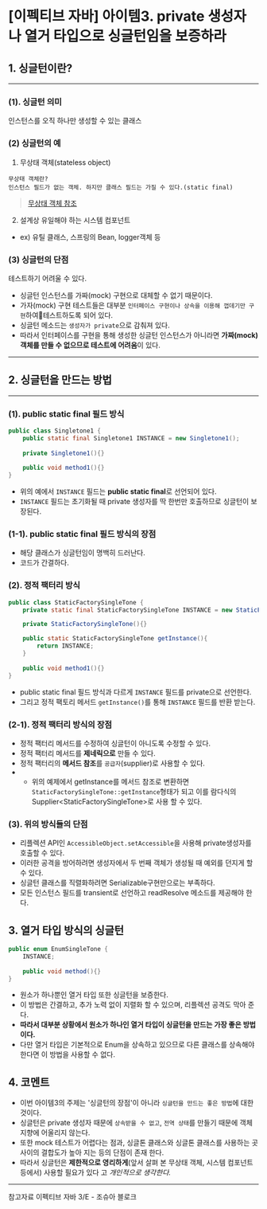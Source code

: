 # [이펙티브 자바] 아이템3. private 생성자나 열거 타입으로 싱글턴임을 보증하라

## 1. 싱글턴이란?
---
### (1). 싱글턴 의미
인스턴스를 오직 하나만 생성할 수 있는 클래스

### (2) 싱글턴의 예 
1) 무상태 객체(stateless object)
```
무상태 객체란?
인스턴스 필드가 없는 객체. 하지만 클래스 필드는 가질 수 있다.(static final)
```
> [무상태 객체 참조](https://stackoverflow.com/questions/9735601/what-is-stateless-object-in-java)

2) 설계상 유일해야 하는 시스템 컴포넌트
* ex) 유틸 클래스, 스프링의 Bean, logger객체 등

### (3) 싱글턴의 단점
테스트하기 어려울 수 있다.
* 싱글턴 인스턴스를 가짜(mock) 구현으로 대체할 수 없기 때문이다.
* 가자(mock) 구현 테스트들은 대부분 `인터페이스 구현이나 상속을 이용해 껍데기만 구현`하여테스트하도록 되어 있다.
* 싱글턴 메소드는 `생성자가 private`으로 감춰져 있다.
* 따라서 인터페이스를 구현을 통해 생성한 싱글턴 인스턴스가 아니라면 **가짜(mock) 객체를 만들 수 없으므로 테스트에 어려움**이 있다.
----
## 2. 싱글턴을 만드는 방법
---
### (1). public static final 필드 방식
```java
public class Singletone1 {
    public static final Singletone1 INSTANCE = new Singletone1();
    
    private Singletone1(){}
    
    public void method1(){}
}
```
* 위의 예에서 `INSTANCE` 필드는 **public static final**로 선언되어 있다.
* `INSTANCE` 필드는 초기화될 때 private 생성자를 딱 한번만 호출하므로 싱글턴이 보장된다.

### (1-1). public static final 필드 방식의 장점
* 해당 클래스가 싱글턴임이 명백히 드러난다.
* 코드가 간결하다.

### (2). 정적 팩터리 방식
```java
public class StaticFactorySingleTone {
    private static final StaticFactorySingleTone INSTANCE = new StaticFactorySingleTone();

    private StaticFactorySingleTone(){}

    public static StaticFactorySingleTone getInstance(){
        return INSTANCE;
    }
    
    public void method1(){}
}
```
* public static final 필드 방식과 다르게 `INSTANCE` 필드를 private으로 선언한다.
* 그리고 정적 팩토리 메서드 `getInstance()`를 통해 `INSTANCE` 필드를 반환 받는다.

### (2-1). 정적 팩터리 방식의 장점
* 정적 팩터리 메서드를 수정하여 싱글턴이 아니도록 수정할 수 있다.
* 정적 팩터리 메서드를 **제네릭으로** 만들 수 있다.
* 정적 팩터리의 **메서드 참조**를 `공급자`(supplier)로 사용할 수 있다.
* * 위의 예제에서 getInstance를 메서드 참조로 변환하면 `StaticFactorySingleTone::getInstance`형태가 되고 이를 람다식의 Supplier\<StaticFactorySingleTone>로 사용 할 수 있다.

### (3). 위의 방식들의 단점
* 리플렉션 API인 `AccessibleObject.setAccessible`을 사용해 private생성자를 호출할 수 있다.
* 이러한 공격을 방어하려면 생성자에서 두 번째 객체가 생성될 때 예외를 던지게 할 수 있다.
* 싱글턴 클래스를 직렬화하려면 Serializable구현만으로는 부족하다.
* 모든 인스턴스 필드를 transient로 선언하고 readResolve 메소드를 제공해야 한다.


## 3. 열거 타입 방식의 싱글턴
```java
public enum EnumSingleTone {
    INSTANCE;
    
    public void method(){}
}
```
* 원소가 하나뿐인 열거 타입 또한 싱글턴을 보증한다.
* 이 방법은 간결하고, 추가 노력 없이 지렬화 할 수 있으며, 리플렉션 공격도 막아 준다.
* **따라서 대부분 상황에서 원소가 하나인 열거 타입이 싱글턴을 만드는 가장 좋은 방법이다.**
* 다만 열거 타입은 기본적으로 Enum을 상속하고 있으므로 다른 클래스를 상속해야 한다면 이 방법을 사용할 수 없다.


## 4. 코멘트

* 이번 아이템3의 주제는 '싱글턴의 장점'이 아니라 `싱글턴을 만드는 좋은 방법`에 대한 것이다.
* 싱글턴은 private 생성자 때문에 `상속받을 수 없고`, `전역 상태`를 만들기 때문에 객체지향에 어울리지 않는다. 
* 또한 mock 테스트가 어렵다는 점과, 싱글톤 클래스와 싱글톤 클래스를 사용하는 곳 사이의 결합도가 높아 지는 등의 단점이 존재 한다.
* 따라서 싱글턴은 **제한적으로 영리하게**(앞서 살펴 본 무상태 객체, 시스템 컴포넌트 등에서) 사용할 필요가 있다 고 *개인적으로 생각한다.* 
---
참고자료  이펙티브 자바 3/E - 조슈아 블로크
